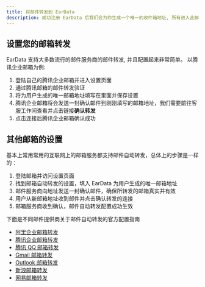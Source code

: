 ```yaml
---
title: 将邮件转发到 EarData
description: 成功注册 EarData 后我们会为你生成一个唯一的收件箱地址, 所有进入此邮箱的邮件都将会被我们智能的转化成为工单(收/发件邮箱)。
---
```


## 设置您的邮箱转发

EarData 支持大多数流行的邮件服务商的邮件转发, 并且配置起来非常简单。
以腾讯企业邮箱为例:
1. 登陆自己的腾讯企业邮箱并进入设置页面
2. 通过腾讯邮箱的邮件转发验证
3. 将为用户生成的唯一邮箱地址填写在里面并保存设置
4. 腾讯企业邮箱将会发送一封确认邮件到刚刚填写的邮箱地址，我们需要前往客服工作间查看并点击链接**确认转发**
5. 点击连接后腾讯企业邮箱确认成功


## 其他邮箱的设置
基本上常用常用的互联网上的邮箱服务都支持邮件自动转发，总体上的步骤是一样的：

1. 登陆邮箱并访问设置页面
2. 找到邮箱自动转发的设置，填入 EarData 为用户生成的唯一邮箱地址
3. 邮件服务商向地址发送一封确认邮件，确保所转发的邮箱真实并有效
4. 用户从新邮箱地址收到邮件并点击确认转发的连接
5. 邮箱服务商收到确认，邮件自动转发配置成功生效

下面是不同邮件提供商关于邮件自动转发的官方配置指南
*  [阿里企业邮箱转发]()
*  [腾讯企业邮箱转发]()
*  [腾讯 QQ 邮箱转发]()
*  [Gmail 邮箱转发]()
*  [Outlook 邮箱转发]()
*  [新浪邮箱转发]()
*  [网易邮箱转发]()

